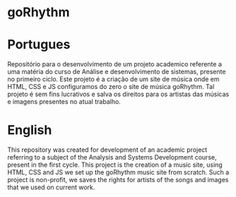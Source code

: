 # goRhythm
# Portugues
Repositório para o desenvolvimento de um projeto academico referente a uma matéria do curso de Análise e desenvolvimento de sistemas, presente no primeiro ciclo. Este projeto
é a criação de um site de música onde em HTML, CSS e JS configuramos do zero o site de música goRhythm. Tal projeto é sem fins lucrativos e salva os direitos para os artistas
das músicas e imagens presentes no atual trabalho.

# English
This repository was created for development of an academic project referring to a subject of the Analysis and Systems Development course, present in the first cycle. This
project is the creation of a music site, using HTML, CSS and JS we set up the goRhythm music site from scratch. Such a project is non-profit, we saves the rights for artists
of the songs and images that we used on current work.
